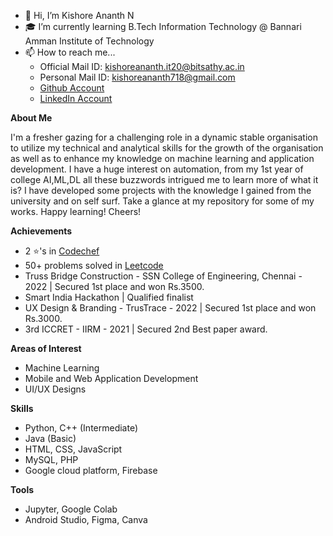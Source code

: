 - 👋 Hi, I’m Kishore Ananth N
- 🎓 I’m currently learning B.Tech Information Technology @ Bannari Amman Institute of Technology
- 📫 How to reach me...
  - Official Mail ID: kishoreananth.it20@bitsathy.ac.in
  - Personal Mail ID: kishoreananth718@gmail.com
  - [Github Account](https://github.com/KishoreAnanth18)
  - [LinkedIn Account](https://www.linkedin.com/in/kishoreananth18/)
  
**About Me**

I'm a fresher gazing for a challenging role in a dynamic stable organisation to utilize my technical and analytical skills for the growth of the organisation as well as to enhance my knowledge on machine learning and application development. I have a huge interest on automation, from my 1st year of college AI,ML,DL all these buzzwords intrigued me to learn more of what it is? I have developed some projects with the knowledge I gained from the university and on self surf. Take a glance at my repository for some of my works. Happy learning! Cheers! 

**Achievements**

- 2 ⭐'s in [Codechef](https://www.codechef.com/users/baite_114)
- 50+ problems solved in [Leetcode](https://leetcode.com/kishoreananth718/)
- Truss Bridge Construction - SSN College of Engineering, Chennai - 2022 | Secured 1st place and won Rs.3500.
- Smart India Hackathon | Qualified finalist
- UX Design & Branding - TrusTrace - 2022 | Secured 1st place and won Rs.3000.
- 3rd ICCRET - IIRM - 2021 | Secured 2nd Best paper award.

**Areas of Interest**

- Machine Learning 
- Mobile and Web Application Development
- UI/UX Designs

**Skills**

- Python, C++ (Intermediate)
- Java (Basic)
- HTML, CSS, JavaScript
- MySQL, PHP
- Google cloud platform, Firebase

**Tools**

- Jupyter, Google Colab
- Android Studio, Figma, Canva
